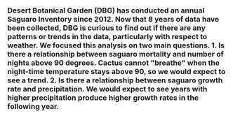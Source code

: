 ### Desert Botanical Garden (DBG) has conducted an annual Saguaro Inventory since 2012. Now that 8 years of data have been collected, DBG is curious to find out if there are any patterns or trends in the data, particularly with respect to weather. We focused this analysis on two main questions. 1. Is there a relationship between saguaro mortality and number of nights above 90 degrees. Cactus cannot "breathe" when the night-time temperature stays above 90, so we would expect to see a trend. 2. Is there a relationship between saguaro growth rate and precipitation. We would expect to see years with higher precipitation produce higher growth rates in the following year.
